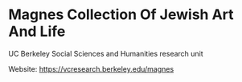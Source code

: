 # Magnes Collection Of Jewish Art And Life
UC Berkeley Social Sciences and Humanities research unit

Website: https://vcresearch.berkeley.edu/magnes
